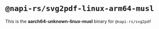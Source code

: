# `@napi-rs/svg2pdf-linux-arm64-musl`

This is the **aarch64-unknown-linux-musl** binary for `@napi-rs/svg2pdf`
